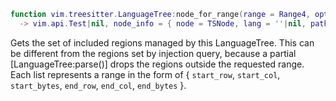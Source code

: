 ```lua
function vim.treesitter.LanguageTree:node_for_range(range = Range4, opts = nil|vim.treesitter.LanguageTree.tree_for_range.Opts) end
  -> vim.api.Test|nil, node_info = { node = TSNode, lang = ''|nil, path = { node = TSNode, lang = ''}}|nil, ''
```

Gets the set of included regions managed by this LanguageTree. This can be different from the
regions set by injection query, because a partial [LanguageTree:parse()] drops the regions
outside the requested range.
Each list represents a range in the form of
{ `start_row`, `start_col`, `start_bytes`, `end_row`, `end_col`, `end_bytes` }.
